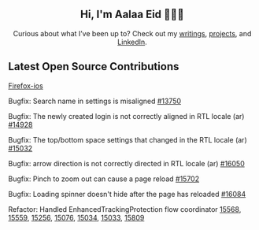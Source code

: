  


<h2 align="center">Hi, I'm Aalaa Eid 👩🏽‍💻</h2>

<p align="center">
  Curious about what I’ve been up to? Check out my  
  <a href="https://aalaa.hashnode.dev" target="_blank">writings</a>,  
  <a href="https://github.com/aalaaeid" target="_blank">projects</a>, and  
  <a href="https://www.linkedin.com/in/aalaa-eid" target="_blank">LinkedIn</a>.
</p>

 <!--<p align="center">
  When I’m not coding, you’ll find me 📚 reading, 🏋🏽‍♀️ lifting weights, or 🛶 kayaking. 
 <a href="https://twitter.com/iaalaaeid" target="_blank"> Let’s connect 👋</a>.
</p>


 <!--<p align="center">
  <a href="https://twitter.com/iaalaaeid" target="_blank">
    <img src="https://img.shields.io/badge/twitter-%231DA1F2.svg?&style=for-the-badge&logo=twitter&logoColor=white&color=071A2C" alt="Twitter"/>
  </a>
  <a href="https://www.linkedin.com/in/aalaa-eid" target="_blank">
    <img src="https://img.shields.io/badge/linkedin-%230077B5.svg?&style=for-the-badge&logo=linkedin&logoColor=white&color=071A2C" alt="LinkedIn"/>
  </a>
  <a href="https://aalaa.hashnode.dev" target="_blank">
    <img src="https://img.shields.io/badge/hashnode-%2312100E.svg?&style=for-the-badge&logo=medium&logoColor=white&color=071A2C" alt="Medium"/>
  </a>
  <a href="https://stackoverflow.com/users/6730558/aalaa" target="_blank">
    <img src="https://img.shields.io/badge/stackoverflow-%231877F2.svg?&style=for-the-badge&logo=stackoverflow&logoColor=white&color=071A2C" alt="stackoverflow"/>
  </a>
</p>
 <!--[![leetcode](https://github.com/aalaaeid/aalaaeid/blob/main/images/leetcode.png)](https://leetcode.com/aalaaeid/)-->

  ## Latest Open Source Contributions

 [Firefox-ios](https://github.com/mozilla-mobile/firefox-ios)

 Bugfix: Search name in settings is misaligned [#13750](https://github.com/mozilla-mobile/firefox-ios/pull/13750) 

 Bugfix: The newly created login is not correctly aligned in RTL locale (ar) [#14928](https://github.com/mozilla-mobile/firefox-ios/pull/14928)

 Bugfix: The top/bottom space settings that changed in the RTL locale (ar) [#15032](https://github.com/mozilla-mobile/firefox-ios/pull/15032)

 Bugfix: arrow direction is not correctly directed in RTL locale (ar) [#16050](https://github.com/mozilla-mobile/firefox-ios/pull/16050)

 Bugfix: Pinch to zoom out can cause a page reload [#15702](https://github.com/mozilla-mobile/firefox-ios/pull/15702)

 Bugfix: Loading spinner doesn't hide after the page has reloaded [#16084](https://github.com/mozilla-mobile/firefox-ios/pull/16084)

 Refactor: Handled EnhancedTrackingProtection flow coordinator [15568](https://github.com/mozilla-mobile/firefox-ios/pull/15568), [15559](https://github.com/mozilla-mobile/firefox-ios/pull/15559), [15256](https://github.com/mozilla-mobile/firefox-ios/pull/15256), [15076](https://github.com/mozilla-mobile/firefox-ios/pull/15076), [15034](https://github.com/mozilla-mobile/firefox-ios/pull/15034), [15033](https://github.com/mozilla-mobile/firefox-ios/pull/15033), [15809](https://github.com/mozilla-mobile/firefox-ios/pull/15809)


 











